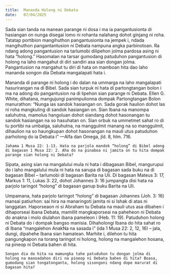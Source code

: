 ```yaml
---
title:  Mananda Holong ni Debata
date:   07/04/2025
---
```


Sada sian tanda na manean parange ni dosa i ma ia pangantusionta di hasiangan on nunga disegai lomo ni rohanta nalahang dohot ginjang ni roha. Tatatap portibion mangihuthon pangantusionta na jempek i, ndada mangihuthon pangantantusion ni Debata nampuna angka parbinotoan. Ra ndang adong pangantusion na tarlumobi dilipehon jolma pardosa asing ni hata “holong.” Hasomalan na tarsar gumodang patuduhon pangantusion di holong na laho mangahut di diri sandiri asa sian dongan jolma. Pangantusion na mangahut tu diri di hata on mamboan hita dao laho mananda songon dia Debata mangalapati hata i.

Mananda di parange ni holong i do dalan na ummarga na laho mangalapati hasurirangan na di Bibel. Sada sian turpuk ni hata di partongtangan bolon i ma na adong do pangantusion na di lipehon sian parange ni Debata. Ellen G. White, dihatana, mangujungi panimpulionna dompak Partongtangan Bolon manurathon: “Nunga ias sandok hasiangan on. Sada gorak haulion dohot las ni roha mangkuling di sandok hasiangan on. Sian Ibana na manompa saluhutna, mamolus hangoluan dohot siandang dohot hasonangan tu sandok hasiangan na so hasuhatan on. Sian orbuk na ummetmet sahat ro di tu portibi na umbalga, saluhutna, na manggulmit manang na so manggulmit, dihaulion na so haungkupan dohot hasonangan na mauli utus patuduhon parholong do ia Debata i” —Alfa dan Omega, jld. 8, hlm. 716.

`Jahama 1 Musa 22: 1-13. Hata na parjolo mandok “holong” di Bibel adong di bagasan 1 Musa 22: 2. Aha do na pinaboa ni jamita on tu hita dompak parange sian holong ni Debata?`

Sipata, asing sian na mangalului mula ni hata i dibagasan Bibel, mangurupui do i laho mangalului mula ni hata na sarupa di bagasan sada buku na di bagasan Bibel – tarlumobi di bagasan Barita na Uli. Di bagasan Mateus 3: 17, Markus 1: 11, Lukas 3: 22, dohot Johannes 3: 16 jumpangta disi hata na parjolo taringot “holong” di bagasan ganup buku Barita na Uli.

Umpamana, hata parjolo taringot “holong” di bagasan Johannes (Joh. 3: 16) mansai patiurhon: sai hira na manaringoti jamita ni si Ishak di atas ni langgatan. Haporseaon ni si Abraham tu Debata na mauli utus asa dibahen i dihaporseai ibana Debata, mamillit mangkaporseai na paheheon ni Debata do anakna i molo diulahon ibana pameleon i (Heb. 11: 19). Patuduhon holong ni Debata do i dompak bangso manisia. Dihaholongi Ibana do hita sahat ro di Ibana “mangalehon AnakNa na sasada i” (ida 1 Musa 22: 2, 12, 16) – jala, dungi, dipahehe Ibana sian hamatean. Marhite i, dilehon tu hita pangungkapon na torang taringot ni holong, holong na mangalehon hosana, na pineop ni Debata bahen di hita.

`Songon dia do hita na mamungka tahe patuduhon tu dongan jolma di holong na manoadahon diri na pineop ni Debata bahen di hita? Boasa, gumodang sian tongatonganta, holong sisongoni ndang dope marurat di bagasan hita?`